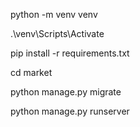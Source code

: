 python -m venv venv

.\venv\Scripts\Activate

pip install -r requirements.txt

cd market

python manage.py migrate

python manage.py runserver
